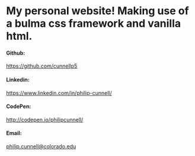 # My personal website! Making use of a bulma css framework and vanilla html.

#### Github:
https://github.com/cunnellp5

#### Linkedin:
https://www.linkedin.com/in/philip-cunnell/

#### CodePen:
http://codepen.io/philipcunnell/

#### Email:
philip.cunnell@colorado.edu
